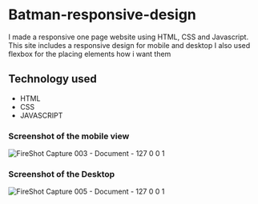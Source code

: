 # Batman-responsive-design

I made a responsive one page website using HTML, CSS and Javascript. This site includes a responsive design for mobile  and desktop 
I also used flexbox for the placing elements how i want them

## Technology used
* HTML
* CSS
* JAVASCRIPT
  

### Screenshot of the mobile view

![FireShot Capture 003 - Document - 127 0 0 1](https://user-images.githubusercontent.com/37313213/63788297-3c752980-c8c3-11e9-8ff5-6e770129c7f5.png)


### Screenshot of the Desktop

![FireShot Capture 005 - Document - 127 0 0 1](https://user-images.githubusercontent.com/37313213/63788375-5c0c5200-c8c3-11e9-8b60-88cf4c2a99c7.png)
